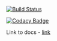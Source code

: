 [![Build Status](https://travis-ci.org/spbgti/spbgti-tools-schedule.png)](https://travis-ci.org/spbgti/spbgti-tools-schedule)

[![Codacy Badge](https://api.codacy.com/project/badge/Grade/099596ab0056481bb205341dac1c6b6c)](https://www.codacy.com/app/reflash-ne/spbgti-tools-schedule?utm_source=github.com&amp;utm_medium=referral&amp;utm_content=spbgti/spbgti-tools-schedule&amp;utm_campaign=Badge_Grade)

Link to docs - [link](http://spbgti-tools-schedule.readthedocs.io/en/latest/)
